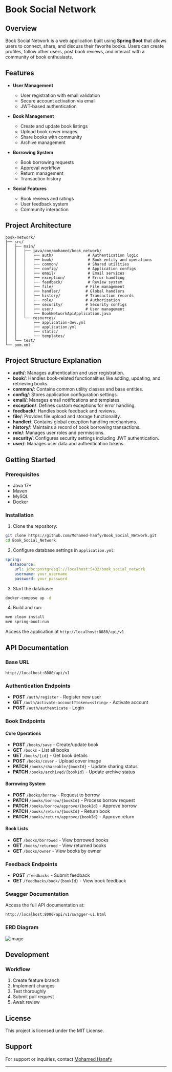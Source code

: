 # Book Social Network

## Overview
Book Social Network is a web application built using **Spring Boot** that allows users to connect, share, and discuss their favorite books. Users can create profiles, follow other users, post book reviews, and interact with a community of book enthusiasts.

## Features
- **User Management**
  - User registration with email validation
  - Secure account activation via email
  - JWT-based authentication
  
- **Book Management**
  - Create and update book listings
  - Upload book cover images
  - Share books with community
  - Archive management
  
- **Borrowing System**
  - Book borrowing requests
  - Approval workflow
  - Return management
  - Transaction history
  
- **Social Features**
  - Book reviews and ratings
  - User feedback system
  - Community interaction

## Project Architecture

```
book-network/
├── src/
│   ├── main/
│   │   ├── java/com/mohamed/book_network/
│   │   │   ├── auth/               # Authentication logic
│   │   │   ├── book/               # Book entity and operations
│   │   │   ├── common/             # Shared utilities
│   │   │   ├── config/             # Application configs
│   │   │   ├── email/              # Email services
│   │   │   ├── exception/          # Error handling
│   │   │   ├── feedback/           # Review system
│   │   │   ├── file/              # File management
│   │   │   ├── handler/           # Global handlers
│   │   │   ├── history/           # Transaction records
│   │   │   ├── role/              # Authorization
│   │   │   ├── security/          # Security configs
│   │   │   ├── user/              # User management
│   │   │   └── BookNetworkApiApplication.java
│   │   └── resources/
│   │       ├── application-dev.yml
│   │       ├── application.yml
│   │       ├── static/
│   │       └── templates/
│   └── test/
└── pom.xml
```
## Project Structure Explanation

- **auth/**: Manages authentication and user registration.
- **book/**: Handles book-related functionalities like adding, updating, and retrieving books.
- **common/**: Contains common utility classes and base entities.
- **config/**: Stores application configuration settings.
- **email/**: Manages email notifications and templates.
- **exception/**: Defines custom exceptions for error handling.
- **feedback/**: Handles book feedback and reviews.
- **file/**: Provides file upload and storage functionality.
- **handler/**: Contains global exception handling mechanisms.
- **history/**: Maintains a record of book borrowing transactions.
- **role/**: Manages user roles and permissions.
- **security/**: Configures security settings including JWT authentication.
- **user/**: Manages user data and authentication tokens.
  
## Getting Started

### Prerequisites
- Java 17+
- Maven
- MySQL
- Docker

### Installation

1. Clone the repository:
```bash
git clone https://github.com/Mohamed-hanfy/Book_Social_Network.git
cd Book_Social_Network
```

2. Configure database settings in `application.yml`:
```yaml
spring:
  datasource:
    url: jdbc:postgresql://localhost:5432/book_social_network
    username: your_username
    password: your_password
```

3. Start the database:
```bash
docker-compose up -d
```

4. Build and run:
```bash
mvn clean install
mvn spring-boot:run
```

Access the application at `http://localhost:8080/api/v1`

## API Documentation

### Base URL
```
http://localhost:8080/api/v1
```

### Authentication Endpoints
- **POST** `/auth/register` - Register new user
- **GET** `/auth/activate-account?token=<string>` - Activate account
- **POST** `/auth/authenticate` - Login

### Book Endpoints

#### Core Operations
- **POST** `/books/save` - Create/update book
- **GET** `/books` - List all books
- **GET** `/books/{id}` - Get book details
- **POST** `/books/cover` - Upload cover image
- **PATCH** `/books/shareable/{bookId}` - Update sharing status
- **PATCH** `/books/archived/{bookId}` - Update archive status

#### Borrowing System
- **POST** `/books/borrow` - Request to borrow
- **PATCH** `/books/borrow/{bookId}` - Process borrow request
- **PATCH** `/books/borrow/approve/{bookId}` - Approve borrow
- **PATCH** `/books/return/{bookId}` - Return book
- **PATCH** `/books/return/approve/{bookId}` - Approve return

#### Book Lists
- **GET** `/books/borrowed` - View borrowed books
- **GET** `/books/returned` - View returned books
- **GET** `/books/owner` - View books by owner

### Feedback Endpoints
- **POST** `/feedbacks` - Submit feedback
- **GET** `/feedbacks/book/{bookId}` - View book feedback

### Swagger Documentation
Access the full API documentation at:
```
http://localhost:8080/api/v1/swagger-ui.html
```
### ERD Diagram
![image](https://github.com/user-attachments/assets/092caa2b-e87f-40ca-a9cd-7b2c13d3fa53)

## Development

### Workflow
1. Create feature branch
2. Implement changes
3. Test thoroughly
4. Submit pull request
5. Await review



## License
This project is licensed under the MIT License.

## Support
For support or inquiries, contact [Mohamed Hanafy](mailto:mohamed.hanafy.mostafa@gmail.com)

---
